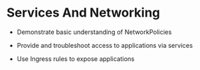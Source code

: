 # Services And Networking

- Demonstrate basic understanding of NetworkPolicies

- Provide and troubleshoot access to applications via services

- Use Ingress rules to expose applications

